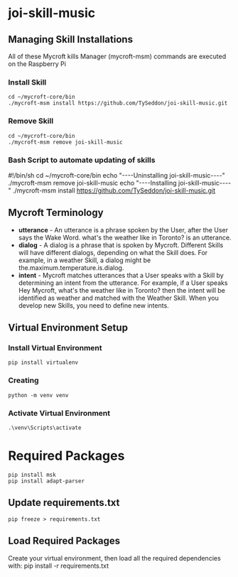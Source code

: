 # joi-skill-music

## Managing Skill Installations
All of these Mycroft kills Manager (mycroft-msm) commands are executed on the Raspberry Pi

### Install Skill
    cd ~/mycroft-core/bin
    ./mycroft-msm install https://github.com/TySeddon/joi-skill-music.git

### Remove Skill    
    cd ~/mycroft-core/bin
    ./mycroft-msm remove joi-skill-music

### Bash Script to automate updating of skills
#!/bin/sh
cd ~/mycroft-core/bin
echo "----Uninstalling joi-skill-music----"
./mycroft-msm remove joi-skill-music
echo "----Installing joi-skill-music----"
./mycroft-msm install https://github.com/TySeddon/joi-skill-music.git



## Mycroft Terminology

* **utterance** - An utterance is a phrase spoken by the User, after the User says the Wake Word. what's the weather like in Toronto? is an utterance.
* **dialog** - A dialog is a phrase that is spoken by Mycroft. Different Skills will have different dialogs, depending on what the Skill does. For example, in a weather Skill, a dialog might be the.maximum.temperature.is.dialog.
* **intent** - Mycroft matches utterances that a User speaks with a Skill by determining an intent from the utterance. For example, if a User speaks Hey Mycroft, what's the weather like in Toronto? then the intent will be identified as weather and matched with the Weather Skill. When you develop new Skills, you need to define new intents.

## Virtual Environment Setup

### Install Virtual Environment
    pip install virtualenv

### Creating 
    python -m venv venv

### Activate Virtual Environment
    .\venv\Scripts\activate

# Required Packages
    pip install msk
    pip install adapt-parser


## Update requirements.txt
    pip freeze > requirements.txt

## Load Required Packages
Create your virtual environment, then load all the required dependencies with:
    pip install -r requirements.txt
